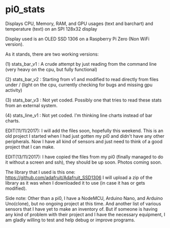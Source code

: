 # pi0_stats
Displays CPU, Memory, RAM, and GPU usages (text and barchart) and temperature (text) on an SPI 128x32 display

Display used is an OLED SSD 1306 on a Raspberry Pi Zero (Non WiFi version).

As it stands, there are two working versions:

(1) stats_bar_v1 : A crude attempt by just reading from the command line (very heavy on the cpu, but fully functional)

(2) stats_bar_v2 : Starting from v1 and modified to read directly from files under / (light on the cpu, currently checking for bugs and missing gpu activity)

(3) stats_bar_v3 : Not yet coded. Possibly one that tries to read these stats from an external system.

(4) stats_line_v1 : Not yet coded. I'm thinking line charts instead of bar charts.

EDIT(11/11/2017): I will add the files soon, hopefully this weekend. This is an old project I started when I had just gotten my pi0 and didn't have any other peripherals. Now I have all kind of sensors and just need to think of a good project that I can make.

EDIT(13/11/2017): I have copied the files from my pi0 (finally managed to do it without a screen and ssh), they should be up soon. Photos coming soon.

The library that I used is this one:
https://github.com/adafruit/Adafruit_SSD1306
I will upload a zip of the library as it was when I downloaded it to use (in case it has or gets modified).


Side note: Other than a pi0, I have a NodeMCU, Arduino Nano, and Arduino Uno(clone), but no ongoing project at this time. And another list of various sensors that I have yet to make an inventory of. But if someone is having any kind of problem with their project and I have the necessary equipment, I am gladly willing to test and help debug or improve programs.
